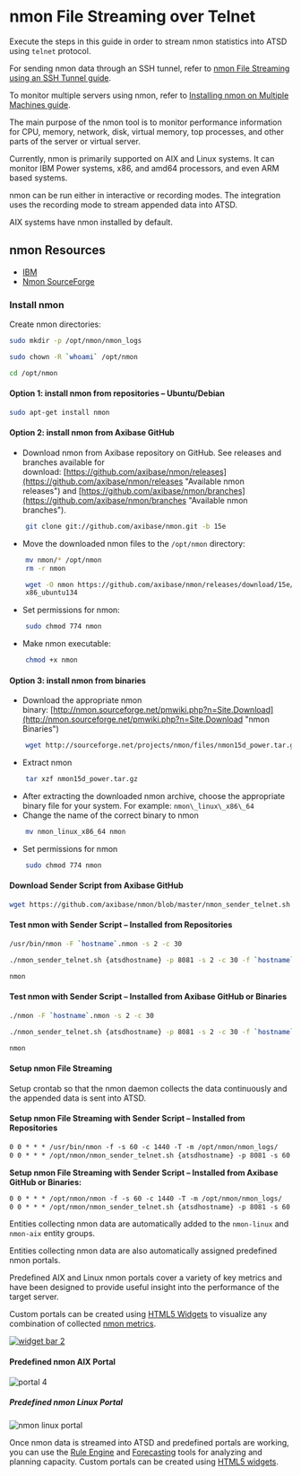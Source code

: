 # nmon File Streaming over Telnet

Execute the steps in this guide in order to stream nmon statistics into ATSD using `telnet` protocol.

For sending nmon data through an SSH tunnel, refer to [nmon File Streaming using an SSH Tunnel guide](ssh-tunneling.md "nmon File Streaming using an SSH Tunnel").

To monitor multiple servers using nmon, refer to [Installing nmon on Multiple Machines guide](deploy.md).

The main purpose of the nmon tool is to monitor performance information for CPU, memory, network, disk, virtual memory, top processes, and other parts of the server or virtual server.

Currently, nmon is primarily supported on AIX and Linux systems. It can monitor IBM Power systems, x86, and amd64 processors, and even ARM based systems.

nmon can be run either in interactive or recording modes. The integration uses the recording mode to stream appended data into ATSD.

AIX systems have nmon installed by default.

## nmon Resources

* [IBM](https://www.ibm.com/developerworks/aix/library/au-analyze_aix/)
* [Nmon SourceForge](http://nmon.sourceforge.net/pmwiki.php?n=Main.HomePage)

### Install nmon

Create nmon directories:

```sh
sudo mkdir -p /opt/nmon/nmon_logs
```

```sh
sudo chown -R `whoami` /opt/nmon
```

```sh
cd /opt/nmon
```

#### Option 1: install nmon from repositories – Ubuntu/Debian

```sh
sudo apt-get install nmon
```

#### Option 2: install nmon from Axibase GitHub

* Download nmon from Axibase repository on GitHub. See releases and branches available for download: [https://github.com/axibase/nmon/releases](https://github.com/axibase/nmon/releases "Available nmon releases") and [https://github.com/axibase/nmon/branches](https://github.com/axibase/nmon/branches "Available nmon branches").

```sh
    git clone git://github.com/axibase/nmon.git -b 15e
```

* Move the downloaded nmon files to the `/opt/nmon` directory:

```sh
    mv nmon/* /opt/nmon
    rm -r nmon
```

```sh
    wget -O nmon https://github.com/axibase/nmon/releases/download/15e/nmon_
    x86_ubuntu134
```

* Set permissions for nmon:

```sh
    sudo chmod 774 nmon
```

* Make nmon executable:

```sh
    chmod +x nmon
```

#### Option 3: install nmon from binaries

* Download the appropriate nmon binary: [http://nmon.sourceforge.net/pmwiki.php?n=Site.Download](http://nmon.sourceforge.net/pmwiki.php?n=Site.Download "nmon Binaries")

```sh
    wget http://sourceforge.net/projects/nmon/files/nmon15d_power.tar.gz
```

* Extract nmon

```sh
    tar xzf nmon15d_power.tar.gz
```

* After extracting the downloaded nmon archive, choose the appropriate binary file for your system. For example: `nmon\_linux\_x86\_64`
* Change the name of the correct binary to nmon

```sh
    mv nmon_linux_x86_64 nmon
```

* Set permissions for nmon

```sh
    sudo chmod 774 nmon
```

#### Download Sender Script from Axibase GitHub

```sh
wget https://github.com/axibase/nmon/blob/master/nmon_sender_telnet.sh
```

#### Test nmon with Sender Script – Installed from Repositories

```sh
/usr/bin/nmon -F `hostname`.nmon -s 2 -c 30
```

```sh
./nmon_sender_telnet.sh {atsdhostname} -p 8081 -s 2 -c 30 -f `hostname`.
```

```sh
nmon
```

#### Test nmon with Sender Script – Installed from Axibase GitHub or Binaries

```sh
./nmon -F `hostname`.nmon -s 2 -c 30
```

```sh
./nmon_sender_telnet.sh {atsdhostname} -p 8081 -s 2 -c 30 -f `hostname`.
```

```sh
nmon
```

#### Setup nmon File Streaming

Setup crontab so that the nmon daemon collects the data continuously and the appended data is sent into ATSD.

#### Setup nmon File Streaming with Sender Script – Installed from Repositories

```txt
0 0 * * * /usr/bin/nmon -f -s 60 -c 1440 -T -m /opt/nmon/nmon_logs/
0 0 * * * /opt/nmon/nmon_sender_telnet.sh {atsdhostname} -p 8081 -s 60 -c 1440 -m /opt/nmon/nmon_logs/ >> /opt/nmon/full.log 2>&1
```

**Setup nmon File Streaming with Sender Script – Installed from Axibase
GitHub or Binaries:**

```txt
0 0 * * * /opt/nmon/nmon -f -s 60 -c 1440 -T -m /opt/nmon/nmon_logs/
0 0 * * * /opt/nmon/nmon_sender_telnet.sh {atsdhostname} -p 8081 -s 60 -c 1440 -m /opt/nmon/nmon_logs/ >> /opt/nmon/full.log 2>&1         `
```

Entities collecting nmon data are automatically added to the `nmon-linux` and `nmon-aix` entity groups.

Entities collecting nmon data are also automatically assigned predefined nmon portals.

Predefined AIX and Linux nmon portals cover a variety of key metrics and have been designed to provide useful insight into the performance of the target server.

Custom portals can be created using [HTML5 Widgets](https://axibase.com/products/axibase-time-series-database/visualization/ "Visualization") to visualize any combination of collected [nmon metrics](./format.md).

[![](./resources/widget-bar-2.png "widget bar 2")](https://axibase.com/products/axibase-time-series-database/visualization/widgets/)

#### Predefined nmon AIX Portal

![](./resources/portal-4.png "portal 4")

##### Predefined nmon Linux Portal

![](./resources/nmon-linux-portal.png "nmon linux portal")

Once nmon data is streamed into ATSD and predefined portals are working, you can use the [Rule Engine](../../rule-engine "Rule Engine") and
[Forecasting](../../forecasting/README.md) tools for analyzing and planning capacity. Custom portals can be created using [HTML5 widgets](https://axibase.com/products/axibase-time-series-database/visualization/ "Visualization").
